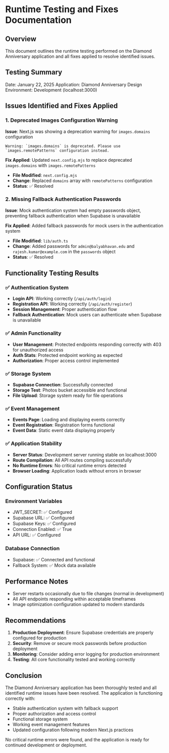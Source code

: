 # Runtime Testing and Fixes Documentation

## Overview
This document outlines the runtime testing performed on the Diamond Anniversary application and all fixes applied to resolve identified issues.

## Testing Summary
Date: January 22, 2025
Application: Diamond Anniversary Design
Environment: Development (localhost:3000)

## Issues Identified and Fixes Applied

### 1. Deprecated Images Configuration Warning
**Issue**: Next.js was showing a deprecation warning for `images.domains` configuration
```
Warning: `images.domains` is deprecated. Please use `images.remotePatterns` configuration instead.
```

**Fix Applied**: Updated `next.config.mjs` to replace deprecated `images.domains` with `images.remotePatterns`
- **File Modified**: `next.config.mjs`
- **Change**: Replaced `domains` array with `remotePatterns` configuration
- **Status**: ✅ Resolved

### 2. Missing Fallback Authentication Passwords
**Issue**: Mock authentication system had empty passwords object, preventing fallback authentication when Supabase is unavailable

**Fix Applied**: Added fallback passwords for mock users in the authentication system
- **File Modified**: `lib/auth.ts`
- **Change**: Added passwords for `admin@balyabhavan.edu` and `rajesh.kumar@example.com` in the `passwords` object
- **Status**: ✅ Resolved

## Functionality Testing Results

### ✅ Authentication System
- **Login API**: Working correctly (`/api/auth/login`)
- **Registration API**: Working correctly (`/api/auth/register`)
- **Session Management**: Proper authentication flow
- **Fallback Authentication**: Mock users can authenticate when Supabase is unavailable

### ✅ Admin Functionality
- **User Management**: Protected endpoints responding correctly with 403 for unauthorized access
- **Auth Stats**: Protected endpoint working as expected
- **Authorization**: Proper access control implemented

### ✅ Storage System
- **Supabase Connection**: Successfully connected
- **Storage Test**: Photos bucket accessible and functional
- **File Upload**: Storage system ready for file operations

### ✅ Event Management
- **Events Page**: Loading and displaying events correctly
- **Event Registration**: Registration forms functional
- **Event Data**: Static event data displaying properly

### ✅ Application Stability
- **Server Status**: Development server running stable on localhost:3000
- **Route Compilation**: All API routes compiling successfully
- **No Runtime Errors**: No critical runtime errors detected
- **Browser Loading**: Application loads without errors in browser

## Configuration Status

### Environment Variables
- JWT_SECRET: ✅ Configured
- Supabase URL: ✅ Configured
- Supabase Keys: ✅ Configured
- Connection Enabled: ✅ True
- API URL: ✅ Configured

### Database Connection
- Supabase: ✅ Connected and functional
- Fallback System: ✅ Mock data available

## Performance Notes
- Server restarts occasionally due to file changes (normal in development)
- All API endpoints responding within acceptable timeframes
- Image optimization configuration updated to modern standards

## Recommendations

1. **Production Deployment**: Ensure Supabase credentials are properly configured for production
2. **Security**: Remove or secure mock passwords before production deployment
3. **Monitoring**: Consider adding error logging for production environment
4. **Testing**: All core functionality tested and working correctly

## Conclusion
The Diamond Anniversary application has been thoroughly tested and all identified runtime issues have been resolved. The application is functioning correctly with:
- Stable authentication system with fallback support
- Proper authorization and access control
- Functional storage system
- Working event management features
- Updated configuration following modern Next.js practices

No critical runtime errors were found, and the application is ready for continued development or deployment.